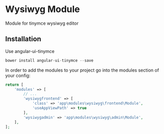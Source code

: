 # Wysiwyg Module
 
Module for tinymce wysiwyg editor
 
## Installation
Use angular-ui-tinymce

```php
bower install angular-ui-tinymce --save
```


In order to add the modules to your project go into the modules section of your config:

```php
return [
    'modules' => [
        // ...
        'wysiwygfrontend' => [
            'class' => 'app\modules\wysiwyg\frontend\Module',
            'useAppViewPath' => true
        ],
        'wysiwygadmin' => 'app\modules\wysiwyg\admin\Module',
    ],
];
```